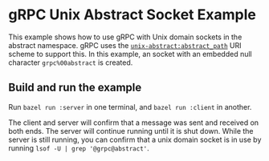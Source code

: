 gRPC Unix Abstract Socket Example
================

This example shows how to use gRPC with Unix domain sockets in the abstract namespace.
gRPC uses the [`unix-abstract:abstract_path`](https://github.com/grpc/grpc/blob/c6844099218b147b0e374843e0a26745adc61ddb/doc/naming.md?plain=1#L44-L50) URI scheme to support this.
In this example, an socket with an embedded null character `grpc%00abstract` is created.

## Build and run the example

Run `bazel run :server` in one terminal, and `bazel run :client` in another.

The client and server will confirm that a message was sent and received on both ends. The server will continue running until it is shut down.
While the server is still running, you can confirm that a unix domain socket is in use by running `lsof -U | grep '@grpc@abstract'`.
